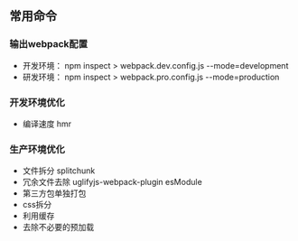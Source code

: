 ## 常用命令
### 输出webpack配置
* 开发环境： npm inspect > webpack.dev.config.js --mode=development
* 研发环境： npm inspect > webpack.pro.config.js --mode=production

### 开发环境优化
* 编译速度  hmr

### 生产环境优化
* 文件拆分      splitchunk
* 冗余文件去除   uglifyjs-webpack-plugin esModule
* 第三方包单独打包
* css拆分
* 利用缓存
* 去除不必要的预加载
